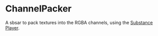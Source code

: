 # ChannelPacker
A sbsar to pack textures into the RGBA channels, using the [Substance Player](https://helpx.adobe.com/substance-3d-player/home.html).
